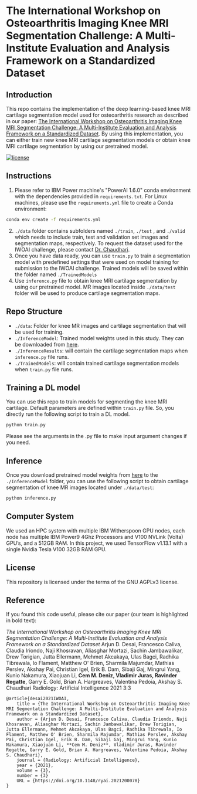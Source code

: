 # The International Workshop on Osteoarthritis Imaging Knee MRI Segmentation Challenge: A Multi-Institute Evaluation and Analysis Framework on a Standardized Dataset

## Introduction
This repo contains the implementation of the deep learning-based knee MRI cartilage segmentation model used for osteoarthritis research as described in our paper: [The International Workshop on Osteoarthritis Imaging Knee MRI Segmentation Challenge: A Multi-Institute Evaluation and Analysis Framework on a Standardized Dataset](https://arxiv.org/abs/2004.14003). By using this implementation, you can either train new knee MRI cartilage segmentation models or obtain knee MRI cartilage segmentation by using our pretrained model. 

[![license](https://img.shields.io/badge/license-AGPL--3.0-brightgreen)](https://github.com/denizlab/2019_IWOAI_Challenge/blob/master/LICENSE)

## Instructions
1. Please refer to IBM Power machine's "PowerAI 1.6.0" conda environment with the dependencies provided in `requirements.txt`. For Linux machines, please use the `requirements.yml` file to create a Conda environment:  
```bash
conda env create -f requirements.yml
```
2. `./data` folder contains subfolders named `./train`, `./test` , and `./valid` which needs to include train, test and validation set images and segmentation maps, respectively. To request the dataset used for the IWOAI challenge, please contact [Dr. Chaudhari](mailto:akshaysc@stanford.edu). 
3. Once you have data ready, you can use `train.py` to train a segmentation model with predefined settings that were used on model training for submission to the IWOAI challenge. Trained models will be saved within the folder named `./TrainedModels` 
4. Use `inference.py` file to obtain knee MRI cartilage segmentation by using our pretrained model. MR images located inside `./data/test` folder will be used to produce cartilage segmentation maps. 

## Repo Structure
* `./data`: Folder for knee MR images and cartilage segmentation that will be used for training.
* `./InferenceModel`: Trained model weights used in this study. They can be downloaded from [here](https://drive.google.com/file/d/1x9ET75IJuL-y64kHOa718PDKu3vTxQ_H/view?usp=sharing).
* `./InferenceResults`: will contain the cartilage segmentation maps when `inference.py` file runs. 
* `./TrainedModels`: will contain trained cartilage segmentation models when `train.py` file runs. 

## Training a DL model
You can use this repo to train models for segmenting the knee MRI cartilage. Default parameters are defined within `train.py` file. So, you directly run the following script to train a DL model. 
```bash
python train.py
```
Please see the arguments in the .py file to make input argument changes if you need. 

## Inference
Once you download pretrained model weights from [here](https://drive.google.com/file/d/1x9ET75IJuL-y64kHOa718PDKu3vTxQ_H/view) to the `./InferenceModel` folder, you can use the following script to obtain cartilage segmentation of knee MR images located under `./data/test`:
```bash
python inference.py 
```
## Computer System
We used an HPC system with multiple IBM Witherspoon GPU nodes, each node has multiple IBM Power9 4Ghz Processors and V100 NVLink (Volta) GPU’s, and a 512GB RAM. In this project, we used TensorFlow v1.13.1 with a single Nvidia Tesla V100 32GB RAM GPU. 

## License
This repository is licensed under the terms of the GNU AGPLv3 license.

## Reference
If you found this code useful, please cite our paper (our team is highlighted in bold text):

*The International Workshop on Osteoarthritis Imaging Knee MRI Segmentation Challenge: A Multi-Institute Evaluation and Analysis Framework on a Standardized Dataset*
Arjun D. Desai, Francesco Caliva, Claudia Iriondo, Naji Khosravan, Aliasghar Mortazi, Sachin Jambawalikar, Drew Torigian, Jutta Ellermann, Mehmet Akcakaya, Ulas Bagci, Radhika Tibrewala, Io Flament, Matthew O' Brien, Sharmila Majumdar, Mathias Perslev, Akshay Pai, Christian Igel, Erik B. Dam, Sibaji Gaj, Mingrui Yang, Kunio Nakamura, Xiaojuan Li, **Cem M. Deniz, Vladimir Juras, Ravinder Regatte**, Garry E. Gold, Brian A. Hargreaves, Valentina Pedoia, Akshay S. Chaudhari
Radiology: Artificial Intelligence
2021 3:3
```
@article{desai2021IWOAI,
    title = {The International Workshop on Osteoarthritis Imaging Knee MRI Segmentation Challenge: A Multi-Institute Evaluation and Analysis Framework on a Standardized Dataset},
    author = {Arjun D. Desai, Francesco Caliva, Claudia Iriondo, Naji Khosravan, Aliasghar Mortazi, Sachin Jambawalikar, Drew Torigian, Jutta Ellermann, Mehmet Akcakaya, Ulas Bagci, Radhika Tibrewala, Io Flament, Matthew O' Brien, Sharmila Majumdar, Mathias Perslev, Akshay Pai, Christian Igel, Erik B. Dam, Sibaji Gaj, Mingrui Yang, Kunio Nakamura, Xiaojuan Li, **Cem M. Deniz**, Vladimir Juras, Ravinder Regatte, Garry E. Gold, Brian A. Hargreaves, Valentina Pedoia, Akshay S. Chaudhari}, 
    journal = {Radiology: Artificial Intelligence},
    year = {2021},
    volume = {3},
    number = {3}
    URL = {https://doi.org/10.1148/ryai.2021200078}
}
```

